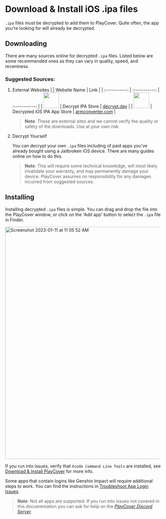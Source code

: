 # Download & Install iOS .ipa files

`.ipa` files must be decrypted to add them to PlayCover. Quite often, the app you're looking for will already be decrypted.

## Downloading

There are many sources online for decrypted `.ipa` files. Listed below are some recommended ones as they can vary in quality, speed, and recentness.

### Suggested Sources:

1. External Websites
    |  | Website Name | Link |
    | :-----------: | :-----------: | :-----------: |
    | <img width="50" src="https://user-images.githubusercontent.com/78054566/211850333-19dda93c-1365-4310-ac2f-0fe888231251.png"> | Decrypt IPA Store | [decrypt.day](https://decrypt.day/) |
    | <img width="50" src="https://user-images.githubusercontent.com/78054566/211851167-31b3748a-eca6-450e-a735-65e1df266f31.png"> | Decrypted iOS IPA App Store | [armconverter.com](https://armconverter.com/decryptedappstore/us) |
    
    >__Note__: These are external sites and we cannot verify the quality or safety of the downloads. Use at your own risk.

2. Decrypt Yourself

    You can decrypt your own `.ipa` files including of paid apps you've already bought using a Jailbroken iOS device. There are many guides online on how to do this.

    >__Note__: This will require some technical knowledge, will most likely invalidate your warranty, and may permanently damage your device. PlayCover assumes no responsibility for any damages incurred from suggested sources.

## Installing

Installing decrypted `.ipa` files is simple. You can drag and drop the file into the PlayCover window, or click on the 'Add app' button to select the `.ipa` file in Finder.

<img width="749" alt="Screenshot 2023-01-11 at 11 05 52 AM" src="https://user-images.githubusercontent.com/78054566/211856105-6388723b-7ff6-425f-a73f-71842c38275b.png">

If you run into issues, verify that `Xcode Command Line Tools` are installed, see [Download & Install PlayCover](./download_playcover.md#installing) for more info.

Some apps that contain logins like Genshin Impact will require additional steps to work. You can find the instructions in [Troubleshoot App Login Issues](./troubleshoot_login.md).

>__Note__: Not all apps are supported. If you run into issues not covered in this documentation you can ask for help on the [_PlayCover Discord Server_](https://discord.gg/rMv5qxGTGC).
